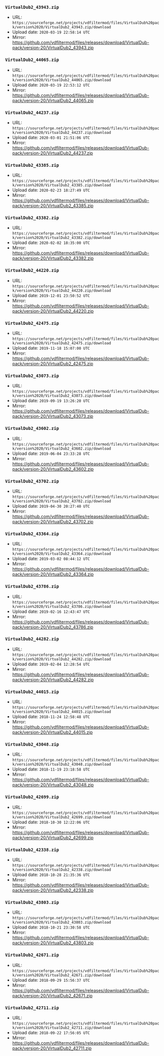 ### `VirtualDub2_43943.zip`

- URL: `https://sourceforge.net/projects/vdfiltermod/files/VirtualDub%20pack/version%2020/VirtualDub2_43943.zip/download`
- Upload date: `2020-03-19 22:58:14 UTC`
- Mirror: https://github.com/vdfiltermod/files/releases/download/VirtualDub-pack/version-20/VirtualDub2_43943.zip


### `VirtualDub2_44065.zip`

- URL: `https://sourceforge.net/projects/vdfiltermod/files/VirtualDub%20pack/version%2020/VirtualDub2_44065.zip/download`
- Upload date: `2020-03-19 22:53:12 UTC`
- Mirror: https://github.com/vdfiltermod/files/releases/download/VirtualDub-pack/version-20/VirtualDub2_44065.zip


### `VirtualDub2_44237.zip`

- URL: `https://sourceforge.net/projects/vdfiltermod/files/VirtualDub%20pack/version%2020/VirtualDub2_44237.zip/download`
- Upload date: `2020-03-01 21:51:06 UTC`
- Mirror: https://github.com/vdfiltermod/files/releases/download/VirtualDub-pack/version-20/VirtualDub2_44237.zip


### `VirtualDub2_43385.zip`

- URL: `https://sourceforge.net/projects/vdfiltermod/files/VirtualDub%20pack/version%2020/VirtualDub2_43385.zip/download`
- Upload date: `2020-02-23 18:27:49 UTC`
- Mirror: https://github.com/vdfiltermod/files/releases/download/VirtualDub-pack/version-20/VirtualDub2_43385.zip


### `VirtualDub2_43382.zip`

- URL: `https://sourceforge.net/projects/vdfiltermod/files/VirtualDub%20pack/version%2020/VirtualDub2_43382.zip/download`
- Upload date: `2020-02-02 18:35:00 UTC`
- Mirror: https://github.com/vdfiltermod/files/releases/download/VirtualDub-pack/version-20/VirtualDub2_43382.zip


### `VirtualDub2_44220.zip`

- URL: `https://sourceforge.net/projects/vdfiltermod/files/VirtualDub%20pack/version%2020/VirtualDub2_44220.zip/download`
- Upload date: `2019-12-01 23:50:52 UTC`
- Mirror: https://github.com/vdfiltermod/files/releases/download/VirtualDub-pack/version-20/VirtualDub2_44220.zip


### `VirtualDub2_42475.zip`

- URL: `https://sourceforge.net/projects/vdfiltermod/files/VirtualDub%20pack/version%2020/VirtualDub2_42475.zip/download`
- Upload date: `2019-11-18 15:07:00 UTC`
- Mirror: https://github.com/vdfiltermod/files/releases/download/VirtualDub-pack/version-20/VirtualDub2_42475.zip


### `VirtualDub2_43073.zip`

- URL: `https://sourceforge.net/projects/vdfiltermod/files/VirtualDub%20pack/version%2020/VirtualDub2_43073.zip/download`
- Upload date: `2019-09-19 13:26:20 UTC`
- Mirror: https://github.com/vdfiltermod/files/releases/download/VirtualDub-pack/version-20/VirtualDub2_43073.zip


### `VirtualDub2_43602.zip`

- URL: `https://sourceforge.net/projects/vdfiltermod/files/VirtualDub%20pack/version%2020/VirtualDub2_43602.zip/download`
- Upload date: `2019-06-04 23:33:28 UTC`
- Mirror: https://github.com/vdfiltermod/files/releases/download/VirtualDub-pack/version-20/VirtualDub2_43602.zip


### `VirtualDub2_43702.zip`

- URL: `https://sourceforge.net/projects/vdfiltermod/files/VirtualDub%20pack/version%2020/VirtualDub2_43702.zip/download`
- Upload date: `2019-04-30 20:27:40 UTC`
- Mirror: https://github.com/vdfiltermod/files/releases/download/VirtualDub-pack/version-20/VirtualDub2_43702.zip


### `VirtualDub2_43364.zip`

- URL: `https://sourceforge.net/projects/vdfiltermod/files/VirtualDub%20pack/version%2020/VirtualDub2_43364.zip/download`
- Upload date: `2019-03-02 08:44:12 UTC`
- Mirror: https://github.com/vdfiltermod/files/releases/download/VirtualDub-pack/version-20/VirtualDub2_43364.zip


### `VirtualDub2_43786.zip`

- URL: `https://sourceforge.net/projects/vdfiltermod/files/VirtualDub%20pack/version%2020/VirtualDub2_43786.zip/download`
- Upload date: `2019-02-16 12:43:47 UTC`
- Mirror: https://github.com/vdfiltermod/files/releases/download/VirtualDub-pack/version-20/VirtualDub2_43786.zip


### `VirtualDub2_44282.zip`

- URL: `https://sourceforge.net/projects/vdfiltermod/files/VirtualDub%20pack/version%2020/VirtualDub2_44282.zip/download`
- Upload date: `2019-02-04 12:28:54 UTC`
- Mirror: https://github.com/vdfiltermod/files/releases/download/VirtualDub-pack/version-20/VirtualDub2_44282.zip


### `VirtualDub2_44015.zip`

- URL: `https://sourceforge.net/projects/vdfiltermod/files/VirtualDub%20pack/version%2020/VirtualDub2_44015.zip/download`
- Upload date: `2018-11-24 12:58:48 UTC`
- Mirror: https://github.com/vdfiltermod/files/releases/download/VirtualDub-pack/version-20/VirtualDub2_44015.zip


### `VirtualDub2_43048.zip`

- URL: `https://sourceforge.net/projects/vdfiltermod/files/VirtualDub%20pack/version%2020/VirtualDub2_43048.zip/download`
- Upload date: `2018-11-19 23:18:58 UTC`
- Mirror: https://github.com/vdfiltermod/files/releases/download/VirtualDub-pack/version-20/VirtualDub2_43048.zip


### `VirtualDub2_42699.zip`

- URL: `https://sourceforge.net/projects/vdfiltermod/files/VirtualDub%20pack/version%2020/VirtualDub2_42699.zip/download`
- Upload date: `2018-10-30 12:22:06 UTC`
- Mirror: https://github.com/vdfiltermod/files/releases/download/VirtualDub-pack/version-20/VirtualDub2_42699.zip


### `VirtualDub2_42338.zip`

- URL: `https://sourceforge.net/projects/vdfiltermod/files/VirtualDub%20pack/version%2020/VirtualDub2_42338.zip/download`
- Upload date: `2018-10-28 21:35:36 UTC`
- Mirror: https://github.com/vdfiltermod/files/releases/download/VirtualDub-pack/version-20/VirtualDub2_42338.zip


### `VirtualDub2_43803.zip`

- URL: `https://sourceforge.net/projects/vdfiltermod/files/VirtualDub%20pack/version%2020/VirtualDub2_43803.zip/download`
- Upload date: `2018-10-21 23:30:58 UTC`
- Mirror: https://github.com/vdfiltermod/files/releases/download/VirtualDub-pack/version-20/VirtualDub2_43803.zip


### `VirtualDub2_42671.zip`

- URL: `https://sourceforge.net/projects/vdfiltermod/files/VirtualDub%20pack/version%2020/VirtualDub2_42671.zip/download`
- Upload date: `2018-09-29 15:56:37 UTC`
- Mirror: https://github.com/vdfiltermod/files/releases/download/VirtualDub-pack/version-20/VirtualDub2_42671.zip


### `VirtualDub2_42711.zip`

- URL: `https://sourceforge.net/projects/vdfiltermod/files/VirtualDub%20pack/version%2020/VirtualDub2_42711.zip/download`
- Upload date: `2018-09-22 17:56:05 UTC`
- Mirror: https://github.com/vdfiltermod/files/releases/download/VirtualDub-pack/version-20/VirtualDub2_42711.zip
